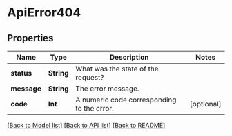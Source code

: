 # ApiError404

## Properties
Name | Type | Description | Notes
------------ | ------------- | ------------- | -------------
**status** | **String** | What was the state of the request? | 
**message** | **String** | The error message. | 
**code** | **Int** | A numeric code corresponding to the error. | [optional] 

[[Back to Model list]](../README.md#documentation-for-models) [[Back to API list]](../README.md#documentation-for-api-endpoints) [[Back to README]](../README.md)


